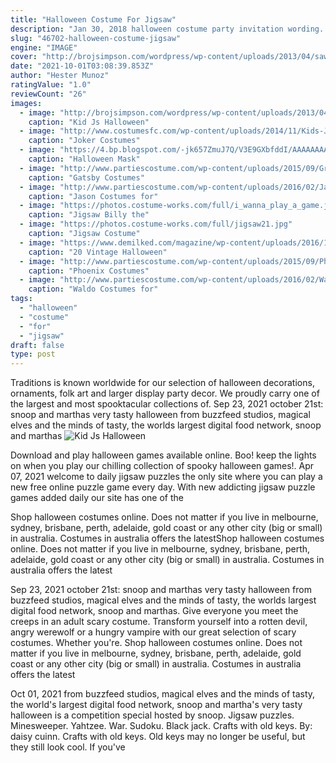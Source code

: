 ```yaml
---
title: "Halloween Costume For Jigsaw"
description: "Jan 30, 2018 halloween costume party invitation wording. Join us if you dare. For a halloween scare costume party. Will be undertaken at 7:00 pm. On saturday, october 31st. At the final resting place"
slug: "46702-halloween-costume-jigsaw"
engine: "IMAGE"
cover: "http://brojsimpson.com/wordpress/wp-content/uploads/2013/04/saw-kid-costume.jpg"
date: "2021-10-01T03:08:39.853Z"
author: "Hester Munoz"
ratingValue: "1.0"
reviewCount: "26"
images:
  - image: "http://brojsimpson.com/wordpress/wp-content/uploads/2013/04/saw-kid-costume.jpg"
    caption: "Kid Js Halloween"
  - image: "http://www.costumesfc.com/wp-content/uploads/2014/11/Kids-Joker-Costume.jpg"
    caption: "Joker Costumes"
  - image: "https://4.bp.blogspot.com/-jk657ZmuJ7Q/V3E9GXbfddI/AAAAAAAAKFc/LTNkjRVVCAkWsyjOCcto5VXr2XUO4SbRQCKgB/s1600/ShogunMask-07.jpg"
    caption: "Halloween Mask"
  - image: "http://www.partiescostume.com/wp-content/uploads/2015/09/Great-Gatsby-Costumes-Ideas.jpg"
    caption: "Gatsby Costumes"
  - image: "http://www.partiescostume.com/wp-content/uploads/2016/02/Jason-Costume-for-Kid.jpg"
    caption: "Jason Costumes for"
  - image: "https://photos.costume-works.com/full/i_wanna_play_a_game.jpg"
    caption: "Jigsaw Billy the"
  - image: "https://photos.costume-works.com/full/jigsaw21.jpg"
    caption: "Jigsaw Costume"
  - image: "https://www.demilked.com/magazine/wp-content/uploads/2016/10/scary-vintage-halloween-costumes-creepy-9.jpg"
    caption: "20 Vintage Halloween"
  - image: "http://www.partiescostume.com/wp-content/uploads/2015/09/Phoenix-Costume.jpg"
    caption: "Phoenix Costumes"
  - image: "http://www.partiescostume.com/wp-content/uploads/2016/02/Waldo-Costume-Women.jpg"
    caption: "Waldo Costumes for"
tags:
  - "halloween"
  - "costume"
  - "for"
  - "jigsaw"
draft: false
type: post
---
```


Traditions is known worldwide for our selection of halloween decorations, ornaments, folk art and larger display party decor. We proudly carry one of the largest and most spooktacular collections of. Sep 23, 2021 october 21st: snoop and marthas very tasty halloween from buzzfeed studios, magical elves and the minds of tasty, the worlds largest digital food network, snoop and marthas
![Kid Js Halloween](http://brojsimpson.com/wordpress/wp-content/uploads/2013/04/saw-kid-costume.jpg "Kid Js Halloween")

Download and play halloween games available online. Boo! keep the lights on when you play our chilling collection of spooky halloween games!. Apr 07, 2021 welcome to daily jigsaw puzzles the only site where you can play a new free online puzzle game every day. With new addicting jigsaw puzzle games added daily our site has one of the
<!--inArticleAds-->

<!--galleryOne-->

Shop halloween costumes online. Does not matter if you live in melbourne, sydney, brisbane, perth, adelaide, gold coast or any other city (big or small) in australia. Costumes in australia offers the latestShop halloween costumes online. Does not matter if you live in melbourne, sydney, brisbane, perth, adelaide, gold coast or any other city (big or small) in australia. Costumes in australia offers the latest
<!--inArticleAds-->

<!--galleryTwo-->

Sep 23, 2021 october 21st: snoop and marthas very tasty halloween from buzzfeed studios, magical elves and the minds of tasty, the worlds largest digital food network, snoop and marthas. Give everyone you meet the creeps in an adult scary costume. Transform yourself into a rotten devil, angry werewolf or a hungry vampire with our great selection of scary costumes. Whether you're. Shop halloween costumes online. Does not matter if you live in melbourne, sydney, brisbane, perth, adelaide, gold coast or any other city (big or small) in australia. Costumes in australia offers the latest
<!--galleryThree-->

Oct 01, 2021 from buzzfeed studios, magical elves and the minds of tasty, the world's largest digital food network, snoop and martha's very tasty halloween is a competition special hosted by snoop. Jigsaw puzzles. Minesweeper. Yahtzee. War. Sudoku. Black jack. Crafts with old keys. By: daisy cuinn. Crafts with old keys. Old keys may no longer be useful, but they still look cool. If you've